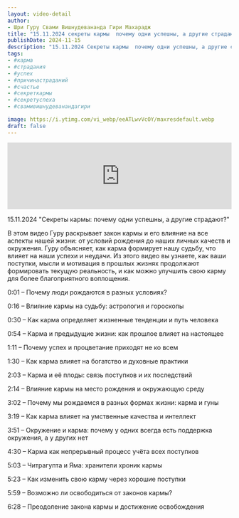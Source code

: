 ```yaml
---
layout: video-detail
author:
- Шри Гуру Свами Вишнудевананда Гири Махарадж
title: "15.11.2024 секреты кармы  почему одни успешны, а другие страдают?"
publishDate: 2024-11-15
description: "15.11.2024 Секреты кармы  почему одни успешны, а другие страдают?  В этом видео Гуру раскрывает закон кармы и его влияние на все аспекты нашей жизни  от условий рождения до наших личных качеств и окружения. Гуру объясняет, как карма формирует нашу"
tags: 
- #карма
- #страдания
- #успех
- #причинастраданий
- #счастье
- #секреткармы
- #секретуспеха
- #свамивишнудеванандагири

image: https://i.ytimg.com/vi_webp/eeATLwvVcOY/maxresdefault.webp
draft: false
---
```


<iframe width="100%" src="https://www.youtube.com/embed/eeATLwvVcOY" frameborder="0" allowfullscreen=""></iframe> 

 15.11.2024 "Секреты кармы: почему одни успешны, а другие страдают?"

 В этом видео Гуру раскрывает закон кармы и его влияние на все аспекты нашей жизни: от условий рождения до наших личных качеств и окружения. Гуру объясняет, как карма формирует нашу судьбу, что влияет на наши успехи и неудачи. Из этого видео вы узнаете, как ваши поступки, мысли и мотивация в прошлых жизнях продолжают формировать текущую реальность, и как можно улучшить свою карму для более благоприятного воплощения.

  
 0:01 – Почему люди рождаются в разных условиях? 

 0:16 – Влияние кармы на судьбу: астрология и гороскопы

 0:30 – Как карма определяет жизненные тенденции и путь человека

 0:54 – Карма и предыдущие жизни: как прошлое влияет на настоящее

 1:11 – Почему успех и процветание приходят не ко всем

 1:30 – Как карма влияет на богатство и духовные практики

 2:03 – Карма и её плоды: связь поступков и их последствий

 2:14 – Влияние кармы на место рождения и окружающую среду

 3:02 – Почему мы рождаемся в разных формах жизни: карма и гуны

 3:19 – Как карма влияет на умственные качества и интеллект

 3:51 – Окружение и карма: почему у одних всегда есть поддержка окружения, а у других нет

 4:30 – Карма как непрерывный процесс учёта всех поступков

 5:03 – Читрагупта и Яма: хранители хроник кармы

 5:23 – Как изменить свою карму через хорошие поступки

 5:59 – Возможно ли освободиться от законов кармы?

 6:28 – Преодоление закона кармы и достижение освобождения

  

 